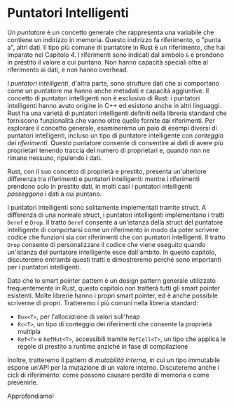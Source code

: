 # Puntatori Intelligenti

Un _puntatore_ è un concetto generale che rappresenta una variabile che contiene un indirizzo in
memoria. Questo indirizzo fa riferimento, o "punta a", altri dati. Il tipo più
comune di puntatore in Rust è un riferimento, che hai imparato nel
Capitolo 4. I riferimenti sono indicati dal simbolo `&` e prendono in prestito il valore a cui
puntano. Non hanno capacità speciali oltre al riferimento ai
dati, e non hanno overhead.

I _puntatori intelligenti_, d'altra parte, sono strutture dati che si comportano come un
puntatore ma hanno anche metadati e capacità aggiuntive. Il concetto di
puntatori intelligenti non è esclusivo di Rust: i puntatori intelligenti hanno avuto origine in C++ ed esistono
anche in altri linguaggi. Rust ha una varietà di puntatori intelligenti definiti nella
libreria standard che forniscono funzionalità che vanno oltre quelle fornite dai riferimenti.
Per esplorare il concetto generale, esamineremo un paio di esempi diversi di
puntatori intelligenti, incluso un tipo di puntatore intelligente con _conteggio dei riferimenti_. Questo
puntatore consente di consentire ai dati di avere più proprietari tenendo traccia del
numero di proprietari e, quando non ne rimane nessuno, ripulendo i dati.

Rust, con il suo concetto di proprietà e prestito, presenta un'ulteriore differenza
tra riferimenti e puntatori intelligenti: mentre i riferimenti prendono solo in prestito dati, in
molti casi i puntatori intelligenti _posseggono_ i dati a cui puntano.

I puntatori intelligenti sono solitamente implementati tramite struct. A differenza di una normale
struct, i puntatori intelligenti implementano i tratti `Deref` e `Drop`. Il tratto `Deref`
consente a un'istanza della struct del puntatore intelligente di comportarsi come un riferimento
in modo da poter scrivere codice che funzioni sia con riferimenti che con puntatori intelligenti.
Il tratto `Drop` consente di personalizzare il codice che viene eseguito quando un'istanza
del puntatore intelligente esce dall'ambito. In questo capitolo, discuteremo entrambi
questi tratti e dimostreremo perché sono importanti per i puntatori intelligenti.

Dato che lo smart pointer pattern è un design pattern generale utilizzato
frequentemente in Rust, questo capitolo non tratterà tutti gli smart pointer esistenti. Molte
librerie hanno i propri smart pointer, ed è anche possibile scriverne di propri. Tratteremo
i più comuni nella libreria standard:

- `Box<T>`, per l'allocazione di valori sull'heap
- `Rc<T>`, un tipo di conteggio dei riferimenti che consente la proprietà multipla
- `Ref<T>` e `RefMut<T>`, accessibili tramite `RefCell<T>`, un tipo che applica
le regole di prestito a runtime anziché in fase di compilazione

Inoltre, tratteremo il pattern di _mutabilità interna_, in cui un tipo immutabile
espone un'API per la mutazione di un valore interno. Discuteremo anche
i cicli di riferimento: come possono causare perdite di memoria e come prevenirle.

Approfondiamo!
